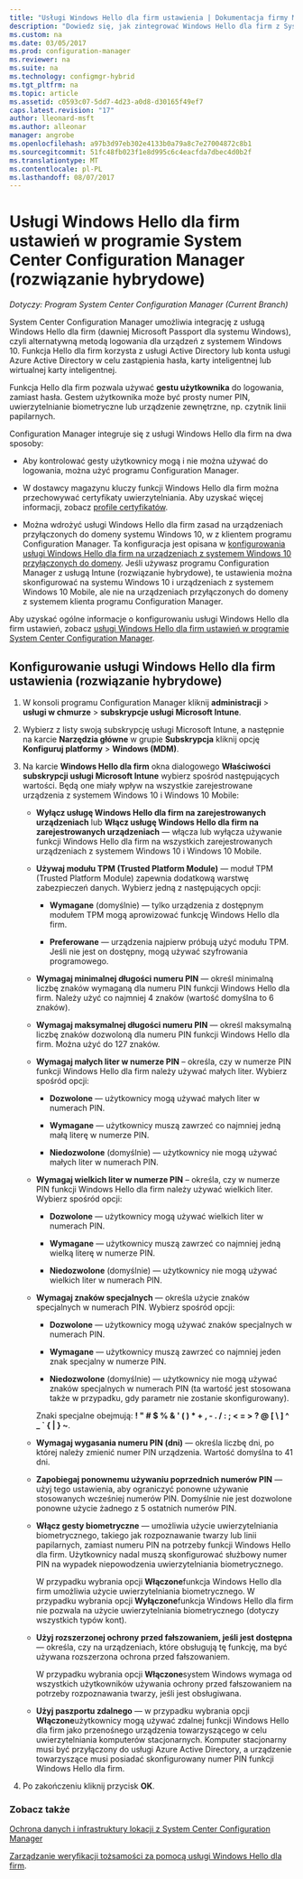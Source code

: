 ```yaml
---
title: "Usługi Windows Hello dla firm ustawienia | Dokumentacja firmy Microsoft"
description: "Dowiedz się, jak zintegrować Windows Hello dla firm z System Center Configuration Manager."
ms.custom: na
ms.date: 03/05/2017
ms.prod: configuration-manager
ms.reviewer: na
ms.suite: na
ms.technology: configmgr-hybrid
ms.tgt_pltfrm: na
ms.topic: article
ms.assetid: c0593c07-5dd7-4d23-a0d8-d30165f49ef7
caps.latest.revision: "17"
author: lleonard-msft
ms.author: alleonar
manager: angrobe
ms.openlocfilehash: a97b3d97eb302e4133b0a79a8c7e27004872c8b1
ms.sourcegitcommit: 51fc48fb023f1e8d995c6c4eacfda7dbec4d0b2f
ms.translationtype: MT
ms.contentlocale: pl-PL
ms.lasthandoff: 08/07/2017
---
```

# <a name="windows-hello-for-business-settings-in-system-center-configuration-manager-hybrid"></a>Usługi Windows Hello dla firm ustawień w programie System Center Configuration Manager (rozwiązanie hybrydowe)

*Dotyczy: Program System Center Configuration Manager (Current Branch)*

System Center Configuration Manager umożliwia integrację z usługą Windows Hello dla firm (dawniej Microsoft Passport dla systemu Windows), czyli alternatywną metodą logowania dla urządzeń z systemem Windows 10. Funkcja Hello dla firm korzysta z usługi Active Directory lub konta usługi Azure Active Directory w celu zastąpienia hasła, karty inteligentnej lub wirtualnej karty inteligentnej.  

Funkcja Hello dla firm pozwala używać **gestu użytkownika** do logowania, zamiast hasła. Gestem użytkownika może być prosty numer PIN, uwierzytelnianie biometryczne lub urządzenie zewnętrzne, np. czytnik linii papilarnych.  

 Configuration Manager integruje się z usługi Windows Hello dla firm na dwa sposoby:  

-   Aby kontrolować gesty użytkownicy mogą i nie można używać do logowania, można użyć programu Configuration Manager.  

-   W dostawcy magazynu kluczy funkcji Windows Hello dla firm można przechowywać certyfikaty uwierzytelniania. Aby uzyskać więcej informacji, zobacz [profile certyfikatów](create-pfx-certificate-profiles.md).  

- Można wdrożyć usługi Windows Hello dla firm zasad na urządzeniach przyłączonych do domeny systemu Windows 10, w z klientem programu Configuration Manager. Ta konfiguracja jest opisana w [konfigurowania usługi Windows Hello dla firm na urządzeniach z systemem Windows 10 przyłączonych do domeny](../../protect/deploy-use/windows-hello-for-business-settings.md#configure-windows-hello-for-business-on-domain-joined-windows-10-devices). Jeśli używasz programu Configuration Manager z usługą Intune (rozwiązanie hybrydowe), te ustawienia można skonfigurować na systemu Windows 10 i urządzeniach z systemem Windows 10 Mobile, ale nie na urządzeniach przyłączonych do domeny z systemem klienta programu Configuration Manager.   

Aby uzyskać ogólne informacje o konfigurowaniu usługi Windows Hello dla firm ustawień, zobacz [usługi Windows Hello dla firm ustawień w programie System Center Configuration Manager](../../protect/deploy-use/windows-hello-for-business-settings.md).

## <a name="configure-windows-hello-for-business-settings-hybrid"></a>Konfigurowanie usługi Windows Hello dla firm ustawienia (rozwiązanie hybrydowe)  

1.  W konsoli programu Configuration Manager kliknij **administracji** > **usługi w chmurze** > **subskrypcje usługi Microsoft Intune**.  

3.  Wybierz z listy swoją subskrypcję usługi Microsoft Intune, a następnie na karcie **Narzędzia główne** w grupie **Subskrypcja** kliknij opcję **Konfiguruj platformy** > **Windows (MDM)**.  

4.  Na karcie **Windows Hello dla firm** okna dialogowego **Właściwości subskrypcji usługi Microsoft Intune** wybierz spośród następujących wartości. Będą one miały wpływ na wszystkie zarejestrowane urządzenia z systemem Windows 10 i Windows 10 Mobile:  

    -   **Wyłącz usługę Windows Hello dla firm na zarejestrowanych urządzeniach** lub **Włącz usługę Windows Hello dla firm na zarejestrowanych urządzeniach** — włącza lub wyłącza używanie funkcji Windows Hello dla firm na wszystkich zarejestrowanych urządzeniach z systemem Windows 10 i Windows 10 Mobile.  

    -   **Używaj modułu TPM (Trusted Platform Module)** — moduł TPM (Trusted Platform Module) zapewnia dodatkową warstwę zabezpieczeń danych. Wybierz jedną z następujących opcji:  

        -   **Wymagane** (domyślnie) — tylko urządzenia z dostępnym modułem TPM mogą aprowizować funkcję Windows Hello dla firm.  

        -   **Preferowane** — urządzenia najpierw próbują użyć modułu TPM. Jeśli nie jest on dostępny, mogą używać szyfrowania programowego.  

    -   **Wymagaj minimalnej długości numeru PIN** — określ minimalną liczbę znaków wymaganą dla numeru PIN funkcji Windows Hello dla firm. Należy użyć co najmniej 4 znaków (wartość domyślna to 6 znaków).  

    -   **Wymagaj maksymalnej długości numeru PIN** — określ maksymalną liczbę znaków dozwoloną dla numeru PIN funkcji Windows Hello dla firm. Można użyć do 127 znaków.  

    -   **Wymagaj małych liter w numerze PIN** – określa, czy w numerze PIN funkcji Windows Hello dla firm należy używać małych liter. Wybierz spośród opcji:  

        -   **Dozwolone** — użytkownicy mogą używać małych liter w numerach PIN.  

        -   **Wymagane** — użytkownicy muszą zawrzeć co najmniej jedną małą literę w numerze PIN.  

        -   **Niedozwolone** (domyślnie) — użytkownicy nie mogą używać małych liter w numerach PIN.  

    -   **Wymagaj wielkich liter w numerze PIN** – określa, czy w numerze PIN funkcji Windows Hello dla firm należy używać wielkich liter. Wybierz spośród opcji:  

        -   **Dozwolone** — użytkownicy mogą używać wielkich liter w numerach PIN.  

        -   **Wymagane** — użytkownicy muszą zawrzeć co najmniej jedną wielką literę w numerze PIN.  

        -   **Niedozwolone** (domyślnie) — użytkownicy nie mogą używać wielkich liter w numerach PIN.  

    -   **Wymagaj znaków specjalnych** — określa użycie znaków specjalnych w numerach PIN. Wybierz spośród opcji:  

        -   **Dozwolone** — użytkownicy mogą używać znaków specjalnych w numerach PIN.  

        -   **Wymagane** — użytkownicy muszą zawrzeć co najmniej jeden znak specjalny w numerze PIN.  

        -   **Niedozwolone** (domyślnie) — użytkownicy nie mogą używać znaków specjalnych w numerach PIN (ta wartość jest stosowana także w przypadku, gdy parametr nie zostanie skonfigurowany).  

         Znaki specjalne obejmują: **! " # $ % & ' ( ) \* + , - . / : ; < = > ? @ [ \ ] ^ _ ` { &#124; } ~**.  

    -   **Wymagaj wygasania numeru PIN (dni)** — określa liczbę dni, po której należy zmienić numer PIN urządzenia. Wartość domyślna to 41 dni.  

    -   **Zapobiegaj ponownemu używaniu poprzednich numerów PIN** — użyj tego ustawienia, aby ograniczyć ponowne używanie stosowanych wcześniej numerów PIN. Domyślnie nie jest dozwolone ponowne użycie żadnego z 5 ostatnich numerów PIN.  

    -   **Włącz gesty biometryczne** — umożliwia użycie uwierzytelniania biometrycznego, takiego jak rozpoznawanie twarzy lub linii papilarnych, zamiast numeru PIN na potrzeby funkcji Windows Hello dla firm. Użytkownicy nadal muszą skonfigurować służbowy numer PIN na wypadek niepowodzenia uwierzytelniania biometrycznego.  

         W przypadku wybrania opcji **Włączone**funkcja Windows Hello dla firm umożliwia użycie uwierzytelniania biometrycznego.  W przypadku wybrania opcji **Wyłączone**funkcja Windows Hello dla firm nie pozwala na użycie uwierzytelniania biometrycznego (dotyczy wszystkich typów kont).  

    -   **Użyj rozszerzonej ochrony przed fałszowaniem, jeśli jest dostępna** — określa, czy na urządzeniach, które obsługują tę funkcję, ma być używana rozszerzona ochrona przed fałszowaniem.  

         W przypadku wybrania opcji **Włączone**system Windows wymaga od wszystkich użytkowników używania ochrony przed fałszowaniem na potrzeby rozpoznawania twarzy, jeśli jest obsługiwana.  

    -   **Użyj paszportu zdalnego** — w przypadku wybrania opcji **Włączone**użytkownicy mogą używać zdalnej funkcji Windows Hello dla firm jako przenośnego urządzenia towarzyszącego w celu uwierzytelniania komputerów stacjonarnych. Komputer stacjonarny musi być przyłączony do usługi Azure Active Directory, a urządzenie towarzyszące musi posiadać skonfigurowany numer PIN funkcji Windows Hello dla firm.  

5.  Po zakończeniu kliknij przycisk **OK**.  

### <a name="see-also"></a>Zobacz także  
 [Ochrona danych i infrastruktury lokacji z System Center Configuration Manager](../../protect/understand/protect-data-and-site-infrastructure.md)

 [Zarządzanie weryfikacji tożsamości za pomocą usługi Windows Hello dla firm](https://technet.microsoft.com/itpro/windows/keep-secure/manage-identity-verification-using-microsoft-passport).  

